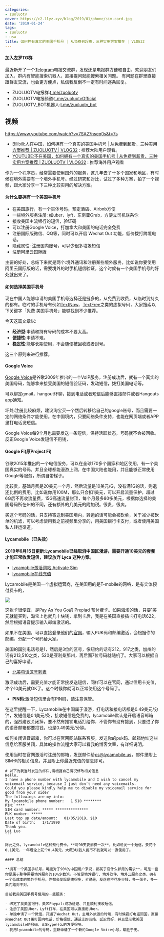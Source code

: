 ```yaml
---
categories:
- zuoluotv
cover: https://c2.llyz.xyz/blog/2019/01/phone/sim-card.jpg
date: '2019-01-24'
tags:
- zuoluotv
- usa
title: 如何拥有真实的美国手机号 | 从免费到超贵，三种实用方案推荐 | VLOG32
---
```


#### 加入左罗TG群

最近新开了一个[Telegram](https://telegram.org)电报交流群，发现还是电报群方便和自由，欢迎朋友们加入，群内有智能搜索机器人，直接提问就能搜索相关问题。 有问题在群里直接跟群友交流，也会更方便点，私信我反倒不一定有时间逐条回复。

- ZUOLUOTV电报群:[t.me/zuoluotv](https://t.me/zuoluotv)
- ZUOLUOTV电报频道:[t.me/zuoluotvOfficial](https://t.me/zuoluotvofficial)
- ZUOLUOTV\_BOT机器人:[t.me/zuoluotv\_bot](https://t.me/zuoluotv_bot)

## 视频

https://www.youtube.com/watch?v=7SA27nseq0s&t=7s

- [Bilibili:人在中国，如何拥有一个真实的美国手机号 | 从免费到超贵，三种实用方案推荐 | ZUOLUOTV | VLOG32](https://www.bilibili.com/video/av41610616) : 推荐大陆用户观看。
- [YOUTUBE:不在美国，如何拥有一个真实的美国手机号 | 从免费到超贵，三种实用方案推荐 | ZUOLUOTV | VLOG32](https://www.youtube.com/watch?v=7SA27nseq0s&t=7s) : 推荐海外用户观看

作为一个程序员，经常需要使用国外的服务，这几年去了十多个国家和地区，有时候在境外需要有一个境外手机号。经过研究和对比，试过了多种方案，拍了一个视频，跟大家分享一下三种比较实用的解决方案。

#### 为什么要拥有一个美国手机号

- 在美国旅行，有一个实体号码，预定酒店、Airbnb方便
- 一些境外服务注册: 如uber，lyft，东南亚Grab，方便立司机联系你
- 接收美国主流银行的短信，验证码
- 可以注册Google Voice，打加拿大和美国的电话完全免费
- 注册国际版微信、QQ等，同时可以开启 Wechat Out 功能，低价拨打跨境电话。
- 隐藏属性: 注册国内账号，可以少很多垃圾短信
- 注册阿里云国际版

主要的好处，总结下来就是两个:境外通讯和注册某些境外服务，比如说你要使用阿里云国际版的话，需要境外的时手机短信验证，这个时候有一个美国手机号的好处就出来了。

#### 如何选择美国手机号

现在中国人能够申请的美国手机号选择还是挺多的，从免费到收费，从临时到持久的都有。临时的手机号有例如[TextNow](https://www.textnow.com/)、[TextFree](https://www.pinger.com/text-free/)之类的虚拟号码，大家搜索以下关键字「免费 美国手机号」能够找到不少推荐。

今天这篇文章以:

- **经济型**:申请和持有号码的成本不要太高。
- **便捷性**:申请不难。
- **稳定性**:能够长期使用，不会随便被回收或者封号。

这三个原则来进行推荐。

#### Google Voice

[Google Voice](https://voice.google.com/u/0/calls)是谷歌2009年推出的一个VoIP服务，注册成功后，就有一个真实的美国号码，能够拿来接受美国的短信验证码，发动短信，拨打美国电话等。

可以绑定gmail，hangout环聊，接到电话或者短信后能够直接邮件或者Hangouts app通知。

坏处:注册比较麻烦，建议淘宝买一个然后转移给自己的google账号，而且需要一定的网络条件才能使用。在中国境内，只要网络条件支持，也能在网页端或者APP里打电话发短信。

Google Voice每9个月也需要发送一条短信，保持活跃状态，号码就不会被回收。反正Google Voice发短信不用钱，

#### Google Fi(原Project Fi)

谷歌2015年推出的一个电信服务，可以在全球170多个国家和地区使用，有一个美国真实的号码，并且全球都能漫游上网，在中国大陆也能用，并且能够正常使用Google等服务，所谓自带梯子。

比较贵，基础月费是20美元一个月，然后流量是10美元/G，没有满1G的话，则退还比例的费用，比如说你用100M，那么只会扣1美元，可以开启流量保护，超过6G后不再收流量费，15G高速流量封顶，每个月最多80多美元，根据你选择的美国号码所在州的不同，还有额外的几美元的附加税。很贵，很爽。

买这个号码的话，只支持寄送到美国境内，转运的话可能会被砍单，关于减少被砍单的机滤，可以考虑使用我之前视频里分享的，用美国银行卡支付，或者使用美国私人转运渠道。

#### Lycamobile（已失效）

**2019年6月15日更新:Lycamobile已经取消中国区漫游，需要开通10美元的套餐才能正常收发短信，建议放弃 Lyca 这种方案。**

- [lycamobile激活网站 Activate Sim](https://www.lycamobile.us/en/activate-sim/)
- [lycamobile在线充值](https://www.lycamobile.us/en/checkout/)

Lycamobile是美国一个虚拟运营商，在美国用的是T-mobile的网络，是有实体预付费卡的，

![](https://c2.llyz.xyz/blog/2019/01/phone/sim-card.jpg)

这张卡很便宜，是Pay As You Go的 Prepiad 预付费卡。如果海淘的话，只要1美元就能买到，淘宝上也就几十块钱，拿到卡后，我是在美国直接插卡打电话622，然后根据语音提示输入邮编激活的。

如果不在美国，可以直接登录他们的[官网](https://www.lycamobile.us/en/activate-sim/)，输入PUK码和邮编激活，会根据你的邮编，分配一个号码给大家。

美国的国别电话号是1，然后是3位的区号，像纽约的话有212，917之类，加州的话有213,510之类，520是亚利桑那州，再后面7位号码就随机了。大家可以根据自己的喜好申请。

- [北美电话区号列表](https://www.wikiwand.com/zh-hans/%E5%8C%97%E7%BE%8E%E7%94%B5%E8%AF%9D%E5%8C%BA%E5%8F%B7%E5%88%97%E8%A1%A8)

激活成功后，需要充值才能正常接发送短信，同样可以在官网，通过信用卡充值，冲个10美元就OK了。这个时候你就可以正常使用这个号码了。

- **PIN码**:激活短信里会有PIN码，请注意保管。

在这里提醒一下，Lycamobile在中国属于漫游，打电话和接电话都是0.49美元/分钟，发短信是0.1美元/条，接收短信是免费的，lycamobile默认是开启语音邮箱的，强烈建议关闭掉，要不然有推销电话打给你，不管你有没有接到，只要进了你的语音邮箱都要扣钱，也是0.49美元/分钟。

如何关闭语音邮箱，你可以在官网网站联系客服，发送你的puk码、邮箱地址这些信息给客服关闭，具体的操作流程大家可以看我的博客文章，有详细说明。

使用当时在官网激活时注册的邮箱，发送邮件给[cs@lycamobile.us](mailto:cs@lycamobile.us)，邮件里附上SIM卡的相关信息，并且附上你最近充值的信息即可。

````
# 以下为我当时发送的邮件,请根据自己情况修改相关信息
Hello,
I have a phone number with lycamobile and I wish to cancel my voicemail service, because I just don’t need any voicemails.
Could you please kindly help me to disable my voicemail service for good from your side?
The followings are my info:
My lycamobile phone number:   1 510 ********
PIN: ****
SIM card number: ***** ***************
PUK number: *****
Last top up date/amount:   01/05/2019, $10
Date of birth:   1/1/1990
Thank you.
Lei Luo
```

除此之外，lycamobile这种预付费卡，**每90天要消费一次**，比如说发一个短信，要花个0.1美元，一年理论上花个0.4美元，大概3块钱人民币不到就可以一直使用了。

#### 总结

**拥有一个美国手机号，可能对于90%的中国用户来说，都属于没什么卵用的需求**，可是一旦你是属于那种需要境外服务的10%少数派。不管是境外银行、境外软件、境外云服务之类，拥有一个低成本的境外手机号，你都会发现便捷很多，关键是，反正也不花多少钱，多一张卡，多一条门路对不对。

目前我用美国手机号使用的一些服务:

- 绑定了我美国银行、美区Paypal:成功验证、并且顺利接收短信。
- 注册了美国Uber，Lyft打车，在美国可以直接用Uber。
- 单独申请了一个微信，开通了Wechat Out，去境外旅游的时候，有时候要打电话回国，直接用Wechat Out拨打国内电话，价格很低，通话走的网络，延迟尚好，并且显示我美国lycamobile的号码，比Skype什么的方便很多。
- 我用lycamobile的号码，重新申请了一个新的Google Voice小号，聊胜于无。

